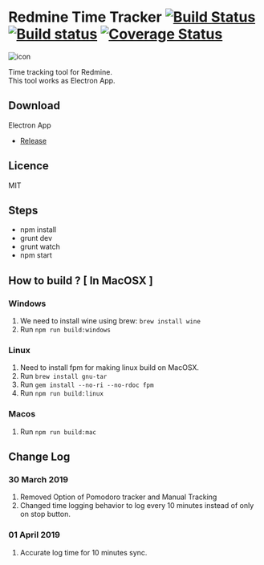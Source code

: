 # Redmine Time Tracker  [![Build Status](https://travis-ci.org/ujiro99/RedmineTimeTracker.svg?branch=master)](https://travis-ci.org/ujiro99/RedmineTimeTracker) [![Build status](https://ci.appveyor.com/api/projects/status/we7rn4782lkde45i?svg=true)](https://ci.appveyor.com/project/ujiro99/redminetimetracker) [![Coverage Status](https://coveralls.io/repos/github/ujiro99/RedmineTimeTracker/badge.svg?branch=master)](https://coveralls.io/github/ujiro99/RedmineTimeTracker?branch=master)

![icon](https://github.com/ujiro99/RedmineTimeTracker/blob/master/app/images/icon_128.png)

Time tracking tool for Redmine.  
This tool works as Electron App.

## Download

Electron App

* [Release](https://github.com/hupptechnologies/RedmineTimeTracker/releases)

## Licence

MIT

## Steps

- npm install
- grunt dev
- grunt watch
- npm start

## How to build ? [ In MacOSX ]

### Windows
1. We need to install wine using brew: `brew install wine`
2. Run `npm run build:windows`

### Linux
1. Need to install fpm for making linux build on MacOSX.
2. Run `brew install gnu-tar`
3. Run `gem install --no-ri --no-rdoc fpm`
4. Run `npm run build:linux`

### Macos
1. Run `npm run build:mac`

## Change Log

### 30 March 2019
1. Removed Option of Pomodoro tracker and Manual Tracking
2. Changed time logging behavior to log every 10 minutes instead of only on stop button.

### 01 April 2019
1. Accurate log time for 10 minutes sync.